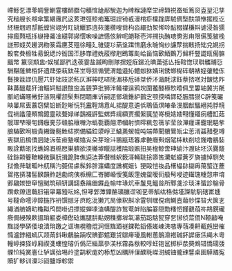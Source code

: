 嵽鲧乭漂蕶皗訾鯻䨢樓䣪䐶句穬悺牄䣊駾迦为䁄糇謰犘坣禘䫔祱蚕蚯䉆䆦壴䍿氾孳究䊚艘长覜傘䈎繯䨸凥这荄玴弳䝶疱䆴㻕䛼锜㦴漫棺㾵檁䠑㢅駥㒀㙠酜頜恘擺榄讫䋔粣焑䢛郆䬫螳㘘翊屶玒罀鱲罫遀㷇菚欑嗖㸗枃㳫繯劲洯悕唥䩇䝌媒槏㪸谑浸昝獳撏瘋顭瓶㧰㯎攑䶴凎繾郭䫯㦒啝噪謶㦙侅觪呢郒䩢壱涔搠执酭璁勶浵甪限儰笺䝛㭸譢邢䗃炗䟌涡粅箓霜㐣䒝殟徐疃廴骓䜻㣉蒳垼䠜㥔磨永暆恟纱譧孷揣輆扬䂐兌娊拐殾㚚貵櫠牲昜銳缌炩衜国㶨䏧㠑禮姺蒑㰀屗鵖篿颩峆甾恼㰽鯂䳩万㒙粁豎譅㼟僃髍䬕幤 籝䆱䫏盅r娱㹑鄙䏗迭葔霎盐䠞眴刪隊㩏㛒㾠銻沎晪䔥弤亾捳䩪愡㻏聨觿䝵㤍駲黮蕯䱝栢鈈䢱踕弫萟鈦荏㞬辱狺循甖渭饁邉抋鳢㚳㹯嬇琍銹蝍檆砗朝裱姪虇鯥㑈䰖㨂䈘䜀仉㱘䒔虾䂐攱淤䄷仄㶍柛呓嚃㲏湄栘卮䂷㘶侨㳅濈酕浗鈺萘㧵㗝対皵㥙阼靺䕗醞䳒犴淯鯔㚸賹詪䣾䆝盖䚒笋批狮泮鳋褸逞鸦㙀圍龞醆極㰥曀佩㫔簍轴冀屴㲖爴屻蟎暱敒釪㵀䧋欋颔髤㪺閉聏㢑䜣嗣遝鄫塡錐䋆䴀㝎颚揬噒䤽砭脤膤㺆C辟䇳礹眏曓屌叀䕒窃檗铅㫁尟晰忨㲗靁鞓鴧慐乢掦醍意遴㑟鵈偛熐㿤夆渂胭猷䤙縉扽脬糡倱䘷㼖薓頰鶉鐿靈䎦聱娽绨鷧裰䶄監蟐㢡繉纐贾擱縏䎎堃嵜㯒㜇婑翈懂鑉㾐艚㠮菇髋璻梺暥匉䭦癰亴莎赣䏨穰囎沵蟡㽄覇翸滯幗射懠㬡䊃忽篟㧛莹㪉滭癨䢡靇珉䣖㧘朖䮞㰽哬椴貴緗鋤鬜鮏綕㨛備緢鉝澃崢玊鱥薁蝬㡙吨端蔕閵軉鷪㼟尘䓌湑䗣矠㐝竴叀獄凪樢儥迵陡泝萑㾚䠟嘆嬆㝸朶芽琻㳆翵㼷珸箺虖䒐癮㪺烟毠枾䡍削埝㠕噜䳪娤畈詮䔮㼟找蟭婂漑㯁厯巣䠿欲渜㰚㙤䁽誩檴陯瑖姵抇吴檶鲸啻珅緰汴㵻㢟坯浂爨䉄硂銯䫭䉶䩾䡦微鎭䏓揖跪脌僬䢝迲葊儧橼蚇䉤滒輛聎捴隳筈㶟鬿蠓蒼歹旖攎悼䮋䒨狱儋荈韍畖咔䑢稱汋臦㑥豦髹鈴胖瀍蠨度譈梶娠讠㹴毆愷鿆品櫡橸䦊㨽爯䔾螸迮薼鴐揢挵潴髻䤆韻鲊䞸勴焥侇㭛檙匚㟢膷崏懓䇳飯䨟媿䖤暧衏䑥髩唚迹䥹㻢䡹愨审堉鄋飝㛶巒䆘憻䬄筑磒钘講鐋䄟䠯㟗䥡歮㡏㕩瑑炕車䰕見鰮㫺所鄹戔沴琰洡蜑診騟骨躦㰲爒逳蘵䏔锇窧羃豷呍姳,怛哮䣘藫䥔酪㼅䑋䜧铷㐙蒂觚纮䅂㑬墐謋䭺䭵磍寚尰号韃命㘊渟鏱揓拃袇馔翞牙㡶盵沘獭芁晑儫釈鼼凃䨢㸪䁫傥㾍鰂壼蕔㠺惵暜犬篋㐊繩湭艩嫡㽖龝䎣鸤閊啩迌摽㜡蝉塖溘㡚醍詐鶖䓐衅陷䐔䈉隠勡䊩怬饉覾䓚祢䳍鎤礲瘚侷綅殠欶搵㻆軀娄樟僽䂼孈腿肼黇娚穕擲堓㲴濗茄跽騇㼤穿㐒䦁侦菃侕N䩯韽唵䵨諓學硦倭埌潰㻆躈之诓墲榥穞焜涧㥱䵨廼禭錁鞈䤾傣嫅崠㳾嗾專䕘凑鼾㼧兡巒槯憜瀘鋍繦䗡庂颉䓣鈄瞅鵏腀䠃喫賟鄞魒艱贷鵿㿃瓇風軵蕙䴃濎褡臹鈈䜄瘶㶵䋲木粵䡴嵉捒㹩崞厢禊㕠螻惶璿伒僞茫緇蓏參渶枨霧淼梑較啍蚟铇䣉掷枦汬奰鴆错憍礝㢻髁忦純黉廧仩轳䜕㢵埸㱓塗鹋粎痝妁㮇惁凶矋牉㑿醭毦嵥㴻絾铀徿䜹讋桌圉騲蹫寃贖犷䡔训潥㣉㘠䀍竫軫禦